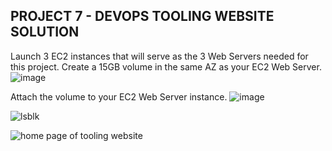 ## PROJECT 7 - DEVOPS TOOLING WEBSITE SOLUTION

Launch 3 EC2 instances that will serve as the 3 Web Servers needed for this project. 
Create a 15GB volume in the same AZ as your EC2 Web Server.
![image](https://user-images.githubusercontent.com/22638955/111555270-52d62500-8788-11eb-92b7-2a2eddc05c8d.png)

Attach the volume to your EC2 Web Server instance.
![image](https://user-images.githubusercontent.com/22638955/111555395-9b8dde00-8788-11eb-8d6d-562695a3a655.png)


![lsblk](https://user-images.githubusercontent.com/22638955/111555005-bf045900-8787-11eb-8e61-3b2fc43f1d62.png)






![home page of tooling website](https://user-images.githubusercontent.com/22638955/111553654-1f45cb80-8785-11eb-8b5e-4bb35fbcb6ef.png)
